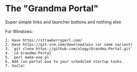 # The "Grandma Portal"

Super simple links and launcher buttons and nothing else

For Windows:

    1. Have https://strawberryperl.com/
    2. Have https://git-scm.com/download/win (or some variant)
    3. `git clone https://github.com/ology/Grandma-Portal.git`
    4. `cd Grandma-Portal`
    5. `perl make-exe.pl`
    6. Add run-portal.exe to your scheduled startup tasks.
    7. Voila!
